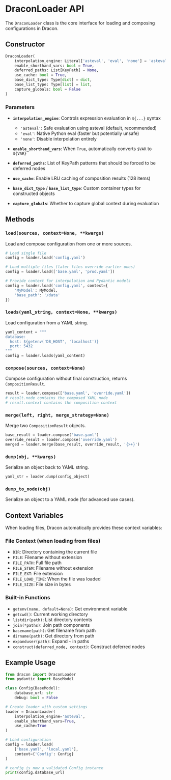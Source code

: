 # DraconLoader API

The `DraconLoader` class is the core interface for loading and composing configurations in Dracon.

## Constructor

```python
DraconLoader(
    interpolation_engine: Literal['asteval', 'eval', 'none'] = 'asteval',
    enable_shorthand_vars: bool = True,
    deferred_paths: List[KeyPath] = None,
    use_cache: bool = True,
    base_dict_type: Type[dict] = dict,
    base_list_type: Type[list] = list,
    capture_globals: bool = False
)
```

### Parameters

- **`interpolation_engine`**: Controls expression evaluation in `${...}` syntax
  - `'asteval'`: Safe evaluation using asteval (default, recommended)
  - `'eval'`: Native Python eval (faster but potentially unsafe)
  - `'none'`: Disable interpolation entirely

- **`enable_shorthand_vars`**: When `True`, automatically converts `$VAR` to `${VAR}`

- **`deferred_paths`**: List of KeyPath patterns that should be forced to be deferred nodes

- **`use_cache`**: Enable LRU caching of composition results (128 items)

- **`base_dict_type`** / **`base_list_type`**: Custom container types for constructed objects

- **`capture_globals`**: Whether to capture global context during evaluation

## Methods

### `load(sources, context=None, **kwargs)`

Load and compose configuration from one or more sources.

```python
# Load single file
config = loader.load('config.yaml')

# Load multiple files (later files override earlier ones)
config = loader.load(['base.yaml', 'prod.yaml'])

# Provide context for interpolation and Pydantic models
config = loader.load('config.yaml', context={
    'MyModel': MyModel,
    'base_path': '/data'
})
```

### `loads(yaml_string, context=None, **kwargs)`

Load configuration from a YAML string.

```python
yaml_content = """
database:
  host: ${getenv('DB_HOST', 'localhost')}
  port: 5432
"""
config = loader.loads(yaml_content)
```

### `compose(sources, context=None)`

Compose configuration without final construction, returns `CompositionResult`.

```python
result = loader.compose(['base.yaml', 'override.yaml'])
# result.node contains the composed YAML node
# result.context contains the composition context
```

### `merge(left, right, merge_strategy=None)`

Merge two `CompositionResult` objects.

```python
base_result = loader.compose('base.yaml')
override_result = loader.compose('override.yaml')
merged = loader.merge(base_result, override_result, '{>+}')
```

### `dump(obj, **kwargs)`

Serialize an object back to YAML string.

```python
yaml_str = loader.dump(config_object)
```

### `dump_to_node(obj)`

Serialize an object to a YAML node (for advanced use cases).

## Context Variables

When loading files, Dracon automatically provides these context variables:

### File Context (when loading from files)
- `DIR`: Directory containing the current file
- `FILE`: Filename without extension
- `FILE_PATH`: Full file path
- `FILE_STEM`: Filename without extension
- `FILE_EXT`: File extension
- `FILE_LOAD_TIME`: When the file was loaded
- `FILE_SIZE`: File size in bytes

### Built-in Functions
- `getenv(name, default=None)`: Get environment variable
- `getcwd()`: Current working directory
- `listdir(path)`: List directory contents
- `join(*paths)`: Join path components
- `basename(path)`: Get filename from path
- `dirname(path)`: Get directory from path
- `expanduser(path)`: Expand `~` in paths
- `construct(deferred_node, context)`: Construct deferred nodes

## Example Usage

```python
from dracon import DraconLoader
from pydantic import BaseModel

class Config(BaseModel):
    database_url: str
    debug: bool = False

# Create loader with custom settings
loader = DraconLoader(
    interpolation_engine='asteval',
    enable_shorthand_vars=True,
    use_cache=True
)

# Load configuration
config = loader.load(
    ['base.yaml', 'local.yaml'],
    context={'Config': Config}
)

# config is now a validated Config instance
print(config.database_url)
```